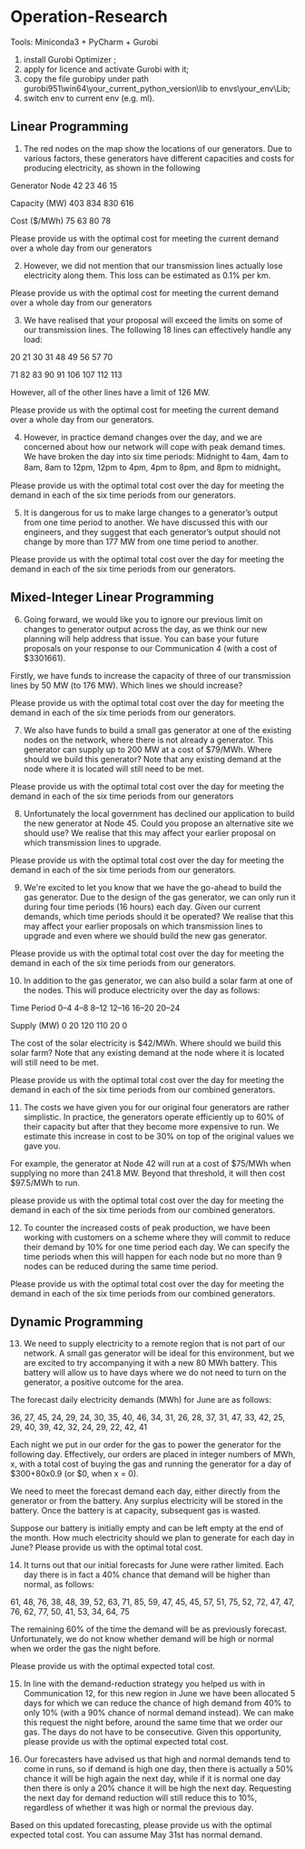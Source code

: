 # Operation-Research


Tools: Miniconda3 + PyCharm + Gurobi

1. install Gurobi Optimizer ;
2. apply for licence and activate Gurobi with it;
3. copy the file gurobipy under path
   gurobi951\win64\your_current_python_version\lib
   to envs\your_env\Lib;
4. switch env to current env (e.g. ml).


## Linear Programming 

1. The red nodes on the map show the locations of our generators. Due to various factors, these generators have different capacities and costs for producing electricity, as shown in the following

Generator Node	42	23	46	15 

Capacity (MW)	403	834	830	616

Cost ($/MWh)	75	63	80	78

Please provide us with the optimal cost for meeting the current demand over a whole day from our generators

2. However, we did not mention that our transmission lines actually lose electricity along them. This loss can be estimated as 0.1% per km.

Please provide us with the optimal cost for meeting the current demand over a whole day from our generators

3. We have realised that your proposal will exceed the limits on some of our transmission lines. The following 18 lines can effectively handle any load:

20	21	30	31	48	49	56	57	70

71	82	83	90	91	106	107	112	113

However, all of the other lines have a limit of 126 MW. 

Please provide us with the optimal cost for meeting the current demand over a whole day from our generators.

4. However, in practice demand changes over the day, and we are concerned about how our network will cope with peak demand times. We have broken the day into six time periods: Midnight to 4am, 4am to 8am, 8am to 12pm, 12pm to 4pm, 4pm to 8pm, and 8pm to midnight。 

Please provide us with the optimal total cost over the day for meeting the demand in each of the six time periods from our generators.

5. It is dangerous for us to make large changes to a generator’s output from one time period to another. We have discussed this with our engineers, and they suggest that each generator’s output should not change by more than 177 MW from one time period to another.

Please provide us with the optimal total cost over the day for meeting the demand in each of the six time periods from our generators.

## Mixed-Integer Linear Programming 

6. Going forward, we would like you to ignore our previous limit on changes to generator output across the day, as we think our new planning will help address that issue. You can base your future proposals on your response to our Communication 4 (with a cost of $3301661).

Firstly, we have funds to increase the capacity of three of our transmission lines by 50 MW (to 176 MW). Which lines we should increase?

Please provide us with the optimal total cost over the day for meeting the demand in each of the six time periods from our generators.

7. We also have funds to build a small gas generator at one of the existing nodes on the network, where there is not already a generator. This generator can supply up to 200 MW at a cost of $79/MWh. Where should we build this generator? Note that any existing demand at the node where it is located will still need to be met.

Please provide us with the optimal total cost over the day for meeting the demand in each of the six time periods from our generators

8. Unfortunately the local government has declined our application to build the new generator at Node 45. Could you propose an alternative site we should use? We realise that this may affect your earlier proposal on which transmission lines to upgrade.

Please provide us with the optimal total cost over the day for meeting the demand in each of the six time periods from our generators.

9. We're excited to let you know that we have the go-ahead to build the gas generator. Due to the design of the gas generator, we can only run it during four time periods (16 hours) each day. Given our current demands, which time periods should it be operated? We realise that this may affect your earlier proposals on which transmission lines to upgrade and even where we should build the new gas generator.

Please provide us with the optimal total cost over the day for meeting the demand in each of the six time periods from our generators.

10. In addition to the gas generator, we can also build a solar farm at one of the nodes. This will produce electricity over the day as follows:

Time Period	 0–4	    4–8	   8–12	        12–16	     16–20	    20–24

Supply (MW)	  0         20	   120	         110	       20	       0

The cost of the solar electricity is $42/MWh. Where should we build this solar farm? Note that any existing demand at the node where it is located will still need to be met.

Please provide us with the optimal total cost over the day for meeting the demand in each of the six time periods from our combined generators.

11. The costs we have given you for our original four generators are rather simplistic. In practice, the generators operate efficiently up to 60% of their capacity but after that they become more expensive to run. We estimate this increase in cost to be 30% on top of the original values we gave you.

For example, the generator at Node 42 will run at a cost of $75/MWh when supplying no more than 241.8 MW. Beyond that threshold, it will then cost $97.5/MWh to run.

please provide us with the optimal total cost over the day for meeting the demand in each of the six time periods from our combined generators.

12. To counter the increased costs of peak production, we have been working with customers on a scheme where they will commit to reduce their demand by 10% for one time period each day. We can specify the time periods when this will happen for each node but no more than 9 nodes can be reduced during the same time period.

Please provide us with the optimal total cost over the day for meeting the demand in each of the six time periods from our combined generators.

## Dynamic Programming

13. We need to supply electricity to a remote region that is not part of our network. A small gas generator will be ideal for this environment, but we are excited to try accompanying it with a new 80 MWh battery. This battery will allow us to have days where we do not need to turn on the generator, a positive outcome for the area.

The forecast daily electricity demands (MWh) for June are as follows:

36, 27, 45, 24, 29, 24, 30, 35, 40, 46, 34, 31, 26, 28, 37, 31, 47, 33, 42, 25, 29, 40, 39, 42, 32, 24, 29, 22, 42, 41

Each night we put in our order for the gas to power the generator for the following day. Effectively, our orders are placed in integer numbers of MWh, x, with a total cost of buying the gas and running the generator for a day of $300+80x0.9 (or $0, when x = 0).

We need to meet the forecast demand each day, either directly from the generator or from the battery. Any surplus electricity will be stored in the battery. Once the battery is at capacity, subsequent gas is wasted.

Suppose our battery is initially empty and can be left empty at the end of the month. How much electricity should we plan to generate for each day in June? Please provide us with the optimal total cost.

14. It turns out that our initial forecasts for June were rather limited. Each day there is in fact a 40% chance that demand will be higher than normal, as follows:

61, 48, 76, 38, 48, 39, 52, 63, 71, 85, 59, 47, 45, 45, 57, 51, 75, 52, 72, 47, 47, 76, 62, 77, 50, 41, 53, 34, 64, 75

The remaining 60% of the time the demand will be as previously forecast. Unfortunately, we do not know whether demand will be high or normal when we order the gas the night before.

Please provide us with the optimal expected total cost.

15. In line with the demand-reduction strategy you helped us with in Communication 12, for this new region in June we have been allocated 5 days for which we can reduce the chance of high demand from 40% to only 10% (with a 90% chance of normal demand instead). We can make this request the night before, around the same time that we order our gas. The days do not have to be consecutive. Given this opportunity, please provide us with the optimal expected total cost.

16. Our forecasters have advised us that high and normal demands tend to come in runs, so if demand is high one day, then there is actually a 50% chance it will be high again the next day, while if it is normal one day then there is only a 20% chance it will be high the next day. Requesting the next day for demand reduction will still reduce this to 10%, regardless of whether it was high or normal the previous day.

Based on this updated forecasting, please provide us with the optimal expected total cost. You can assume May 31st has normal demand.
